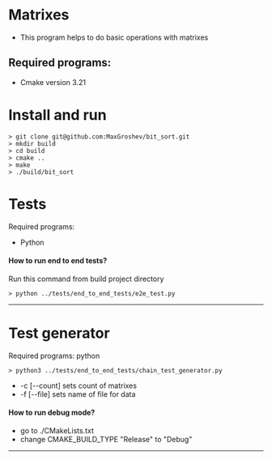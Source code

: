 # Matrixes
- This program helps to do basic operations with matrixes

## Required programs:

-  Cmake version  3.21


# Install and run
```
> git clone git@github.com:MaxGroshev/bit_sort.git
> mkdir build
> cd build
> cmake ..
> make
> ./build/bit_sort

```

# Tests
Required programs:

- Python


#### How to run end to end tests?
Run this command from build project directory
```
> python ../tests/end_to_end_tests/e2e_test.py

```
---

# Test generator
Required programs:
python
```
> python3 ../tests/end_to_end_tests/chain_test_generator.py

```
 - -c  [--count] sets count of matrixes
 - -f [--file] sets name of file for data

#### How to run debug mode?
- go to  ./CMakeLists.txt
- change CMAKE_BUILD_TYPE "Release" to "Debug"

---
